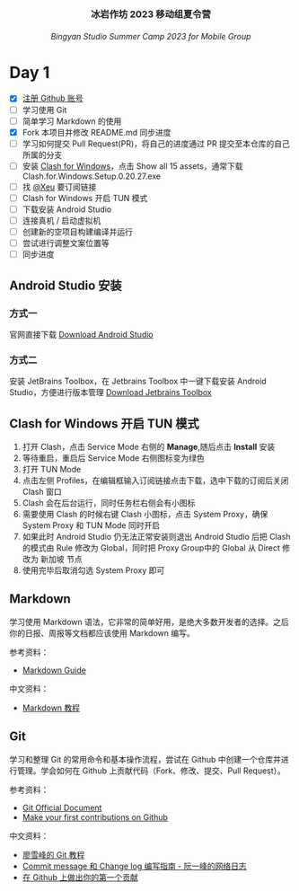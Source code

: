 <h3 align="center"> 冰岩作坊 2023 移动组夏令营 </h3>
<h6 align="center"> Bingyan Studio Summer Camp 2023 for Mobile Group </h6>

#  Day 1
- [x] [注册 Github 账号](https://github.com/signup)
- [ ] 学习使用 Git
- [ ] 简单学习 Markdown 的使用
- [x] Fork 本项目并修改 README.md 同步进度
- [ ] 学习如何提交 Pull Request(PR)，将自己的进度通过 PR 提交至本仓库的自己所属的分支
- [ ] 安装 [Clash for Windows](https://github.com/Fndroid/clash_for_windows_pkg/releases)，点击 Show all 15 assets，通常下载 Clash.for.Windows.Setup.0.20.27.exe
- [ ] 找 [@Xeu](https://github.com/ThankRain) 要订阅链接
- [ ] Clash for Windows 开启 TUN 模式
- [ ] 下载安装 Android Studio
- [ ] 连接真机 / 启动虚拟机
- [ ] 创建新的空项目构建编译并运行
- [ ] 尝试进行调整文案位置等
- [ ] 同步进度

## Android Studio 安装
### 方式一 
官网直接下载
[Download Android Studio](https://developer.android.google.cn/studio)
###  方式二 
安装 JetBrains Toolbox，在 Jetbrains Toolbox 中一键下载安装 Android Studio，方便进行版本管理
[Download Jetbrains Toolbox](https://www.jetbrains.com/zh-cn/toolbox-app/)

## Clash for Windows 开启 TUN 模式
1. 打开 Clash，点击 Service Mode 右侧的 **Manage**,随后点击 **Install** 安装
2. 等待重启，重启后 Service Mode 右侧图标变为绿色
3. 打开 TUN Mode
4. 点击左侧 Profiles，在编辑框输入订阅链接点击下载，选中下载的订阅后关闭 Clash 窗口
5. Clash 会在后台运行，同时任务栏右侧会有小图标
6. 需要使用 Clash 的时候右键 Clash 小图标，点击 System Proxy，确保 System Proxy 和 TUN Mode 同时开启
7. 如果此时 Android Studio 仍无法正常安装则退出 Android Studio 后把 Clash 的模式由 Rule 修改为 Global，同时把 Proxy Group中的 Global 从 Direct 修改为 新加坡 节点
8. 使用完毕后取消勾选 System Proxy 即可

## Markdown

学习使用 Markdown 语法，它非常的简单好用，是绝大多数开发者的选择。之后你的日报、周报等文档都应该使用 Markdown 编写。

参考资料：

- [Markdown Guide](https://www.markdownguide.org/)

中文资料：

- [Markdown 教程](https://markdown.com.cn/basic-syntax/)

## Git

学习和整理 Git 的常用命令和基本操作流程，尝试在 Github 中创建一个仓库并进行管理。学会如何在 Github 上贡献代码（Fork、修改、提交、Pull Request）。

参考资料：

- [Git Official Document](https://git-scm.com/docs/gittutorial)
- [Make your first contributions on Github](https://github.com/firstcontributions/first-contributions/blob/main/README.md)

中文资料：

- [廖雪峰的 Git 教程](https://www.liaoxuefeng.com/wiki/896043488029600)
- [Commit message 和 Change log 编写指南 - 阮一峰的网络日志](https://www.ruanyifeng.com/blog/2016/01/commit_message_change_log.html)
- [在 Github 上做出你的第一个贡献](https://github.com/firstcontributions/first-contributions/blob/main/translations/README.zh-cn.md)

